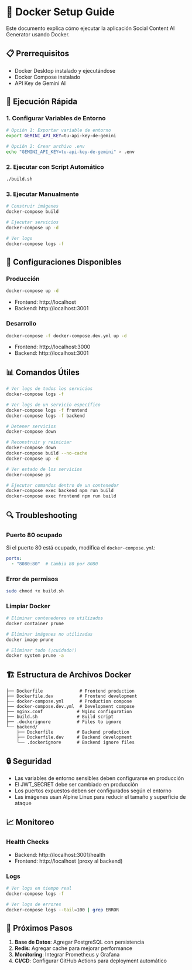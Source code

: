 # 🐳 Docker Setup Guide

Este documento explica cómo ejecutar la aplicación Social Content AI Generator usando Docker.

## 📋 Prerrequisitos

- Docker Desktop instalado y ejecutándose
- Docker Compose instalado
- API Key de Gemini AI

## 🚀 Ejecución Rápida

### 1. Configurar Variables de Entorno

```bash
# Opción 1: Exportar variable de entorno
export GEMINI_API_KEY=tu-api-key-de-gemini

# Opción 2: Crear archivo .env
echo "GEMINI_API_KEY=tu-api-key-de-gemini" > .env
```

### 2. Ejecutar con Script Automático

```bash
./build.sh
```

### 3. Ejecutar Manualmente

```bash
# Construir imágenes
docker-compose build

# Ejecutar servicios
docker-compose up -d

# Ver logs
docker-compose logs -f
```

## 🔧 Configuraciones Disponibles

### Producción
```bash
docker-compose up -d
```
- Frontend: http://localhost
- Backend: http://localhost:3001

### Desarrollo
```bash
docker-compose -f docker-compose.dev.yml up -d
```
- Frontend: http://localhost:3000
- Backend: http://localhost:3001

## 📊 Comandos Útiles

```bash
# Ver logs de todos los servicios
docker-compose logs -f

# Ver logs de un servicio específico
docker-compose logs -f frontend
docker-compose logs -f backend

# Detener servicios
docker-compose down

# Reconstruir y reiniciar
docker-compose down
docker-compose build --no-cache
docker-compose up -d

# Ver estado de los servicios
docker-compose ps

# Ejecutar comandos dentro de un contenedor
docker-compose exec backend npm run build
docker-compose exec frontend npm run build
```

## 🔍 Troubleshooting

### Puerto 80 ocupado
Si el puerto 80 está ocupado, modifica el `docker-compose.yml`:
```yaml
ports:
  - "8080:80"  # Cambia 80 por 8080
```

### Error de permisos
```bash
sudo chmod +x build.sh
```

### Limpiar Docker
```bash
# Eliminar contenedores no utilizados
docker container prune

# Eliminar imágenes no utilizadas
docker image prune

# Eliminar todo (¡cuidado!)
docker system prune -a
```

## 🏗️ Estructura de Archivos Docker

```
├── Dockerfile              # Frontend production
├── Dockerfile.dev          # Frontend development
├── docker-compose.yml      # Production compose
├── docker-compose.dev.yml  # Development compose
├── nginx.conf             # Nginx configuration
├── build.sh               # Build script
├── .dockerignore          # Files to ignore
└── backend/
    ├── Dockerfile         # Backend production
    ├── Dockerfile.dev     # Backend development
    └── .dockerignore      # Backend ignore files
```

## 🔒 Seguridad

- Las variables de entorno sensibles deben configurarse en producción
- El JWT_SECRET debe ser cambiado en producción
- Los puertos expuestos deben ser configurados según el entorno
- Las imágenes usan Alpine Linux para reducir el tamaño y superficie de ataque

## 📈 Monitoreo

### Health Checks
- Backend: http://localhost:3001/health
- Frontend: http://localhost (proxy al backend)

### Logs
```bash
# Ver logs en tiempo real
docker-compose logs -f

# Ver logs de errores
docker-compose logs --tail=100 | grep ERROR
```

## 🚀 Próximos Pasos

1. **Base de Datos**: Agregar PostgreSQL con persistencia
2. **Redis**: Agregar cache para mejorar performance
3. **Monitoring**: Integrar Prometheus y Grafana
4. **CI/CD**: Configurar GitHub Actions para deployment automático
